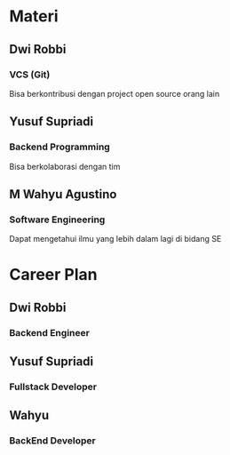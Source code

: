 # Materi
## Dwi Robbi
### VCS (Git)
Bisa berkontribusi dengan project open source orang lain

## Yusuf Supriadi
### Backend Programming
Bisa berkolaborasi dengan tim

## M Wahyu Agustino
### Software Engineering
Dapat mengetahui ilmu yang lebih dalam lagi di bidang SE


# Career Plan
## Dwi Robbi
### Backend Engineer

## Yusuf Supriadi
### Fullstack Developer

## Wahyu
### BackEnd Developer